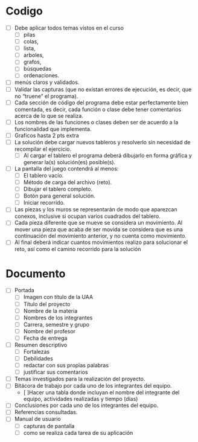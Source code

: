 # Codigo

- [ ] Debe aplicar todos temas vistos en el curso
    - [ ] pilas
    - [ ] colas,
    - [ ] lista,
    - [ ] arboles,
    - [ ] grafos,
    - [ ] búsquedas
    - [ ] ordenaciones.
- [ ] menús claros y validados.
- [ ] Validar las capturas (que no existan errores de ejecución, es decir, que no “truene” el programa).
- [ ] Cada sección de código del programa debe estar perfectamente bien comentada, es decir, cada función
o clase debe tener comentarios acerca de lo que se realiza.
- [ ]  Los nombres de las funciones o clases deben ser de acuerdo a la funcionalidad que implementa.
- [ ] Graficos hasta 2 pts extra
- [ ] La solución debe cargar nuevos tableros y resolverlo sin necesidad de recompilar el ejercicio.
    - [ ] Al cargar el tablero el programa deberá dibujarlo en forma gráfica y generar la(s) solución(es) posible(s).
- [ ] La pantalla del juego contendrá al menos:
    - [ ] El tablero vacío.
    - [ ] Método de carga del archivo (reto).
    - [ ] Dibujar el tablero completo.
    - [ ] Botón para general solución.
    - [ ] Iniciar recorrido.
 - [ ] Las piezas y los muros se representarán de modo que aparezcan conexos, inclusive si ocupan varios cuadrados del tablero.
 - [ ] Cada pieza diferente que se mueve se considera un movimiento. Al mover una pieza que acaba de ser movida se considera que es una continuación del movimiento anterior, y no cuenta como movimiento.
 - [ ] Al final deberá indicar cuantos movimientos realizo para solucionar el reto, así como el camino recorrido para la solución

# Documento

- [ ] Portada
    - [ ] Imagen con título de la UAA
    - [ ] Título del proyecto
    - [ ] Nombre de la materia
    - [ ] Nombres de los integrantes
    - [ ] Carrera, semestre y grupo
    - [ ] Nombre del profesor
    - [ ] Fecha de entrega
- [ ] Resumen descriptivo 
    - [ ] Fortalezas
    - [ ] Debilidades
    - [ ] redactar con sus propias palabras
    - [ ] justificar sus comentarios
- [ ] Temas investigados para la realización del proyecto.
- [ ] Bitácora de trabajo por cada uno de los integrantes del equipo.
    - [ ]Hacer una tabla donde incluyan el nombre del integrante del equipo, actividades realizadas y tiempo (días)
- [ ] Conclusiones por cada uno de los integrantes del equipo.
- [ ] Referencias consultadas.
- [ ] Manual de usuario
    - [ ] capturas de pantalla
    - [ ] como se realiza cada tarea de su aplicación

